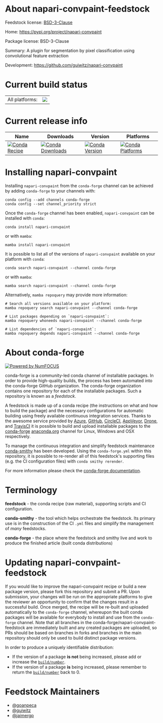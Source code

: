 About napari-convpaint-feedstock
================================

Feedstock license: [BSD-3-Clause](https://github.com/conda-forge/napari-convpaint-feedstock/blob/main/LICENSE.txt)

Home: https://pypi.org/project/napari-convpaint

Package license: BSD-3-Clause

Summary: A plugin for segmentation by pixel classification using convolutional feature extraction

Development: https://github.com/guiwitz/napari-convpaint

Current build status
====================


<table><tr><td>All platforms:</td>
    <td>
      <a href="https://dev.azure.com/conda-forge/feedstock-builds/_build/latest?definitionId=20896&branchName=main">
        <img src="https://dev.azure.com/conda-forge/feedstock-builds/_apis/build/status/napari-convpaint-feedstock?branchName=main">
      </a>
    </td>
  </tr>
</table>

Current release info
====================

| Name | Downloads | Version | Platforms |
| --- | --- | --- | --- |
| [![Conda Recipe](https://img.shields.io/badge/recipe-napari--convpaint-green.svg)](https://anaconda.org/conda-forge/napari-convpaint) | [![Conda Downloads](https://img.shields.io/conda/dn/conda-forge/napari-convpaint.svg)](https://anaconda.org/conda-forge/napari-convpaint) | [![Conda Version](https://img.shields.io/conda/vn/conda-forge/napari-convpaint.svg)](https://anaconda.org/conda-forge/napari-convpaint) | [![Conda Platforms](https://img.shields.io/conda/pn/conda-forge/napari-convpaint.svg)](https://anaconda.org/conda-forge/napari-convpaint) |

Installing napari-convpaint
===========================

Installing `napari-convpaint` from the `conda-forge` channel can be achieved by adding `conda-forge` to your channels with:

```
conda config --add channels conda-forge
conda config --set channel_priority strict
```

Once the `conda-forge` channel has been enabled, `napari-convpaint` can be installed with `conda`:

```
conda install napari-convpaint
```

or with `mamba`:

```
mamba install napari-convpaint
```

It is possible to list all of the versions of `napari-convpaint` available on your platform with `conda`:

```
conda search napari-convpaint --channel conda-forge
```

or with `mamba`:

```
mamba search napari-convpaint --channel conda-forge
```

Alternatively, `mamba repoquery` may provide more information:

```
# Search all versions available on your platform:
mamba repoquery search napari-convpaint --channel conda-forge

# List packages depending on `napari-convpaint`:
mamba repoquery whoneeds napari-convpaint --channel conda-forge

# List dependencies of `napari-convpaint`:
mamba repoquery depends napari-convpaint --channel conda-forge
```


About conda-forge
=================

[![Powered by
NumFOCUS](https://img.shields.io/badge/powered%20by-NumFOCUS-orange.svg?style=flat&colorA=E1523D&colorB=007D8A)](https://numfocus.org)

conda-forge is a community-led conda channel of installable packages.
In order to provide high-quality builds, the process has been automated into the
conda-forge GitHub organization. The conda-forge organization contains one repository
for each of the installable packages. Such a repository is known as a *feedstock*.

A feedstock is made up of a conda recipe (the instructions on what and how to build
the package) and the necessary configurations for automatic building using freely
available continuous integration services. Thanks to the awesome service provided by
[Azure](https://azure.microsoft.com/en-us/services/devops/), [GitHub](https://github.com/),
[CircleCI](https://circleci.com/), [AppVeyor](https://www.appveyor.com/),
[Drone](https://cloud.drone.io/welcome), and [TravisCI](https://travis-ci.com/)
it is possible to build and upload installable packages to the
[conda-forge](https://anaconda.org/conda-forge) [anaconda.org](https://anaconda.org/)
channel for Linux, Windows and OSX respectively.

To manage the continuous integration and simplify feedstock maintenance
[conda-smithy](https://github.com/conda-forge/conda-smithy) has been developed.
Using the ``conda-forge.yml`` within this repository, it is possible to re-render all of
this feedstock's supporting files (e.g. the CI configuration files) with ``conda smithy rerender``.

For more information please check the [conda-forge documentation](https://conda-forge.org/docs/).

Terminology
===========

**feedstock** - the conda recipe (raw material), supporting scripts and CI configuration.

**conda-smithy** - the tool which helps orchestrate the feedstock.
                   Its primary use is in the construction of the CI ``.yml`` files
                   and simplify the management of *many* feedstocks.

**conda-forge** - the place where the feedstock and smithy live and work to
                  produce the finished article (built conda distributions)


Updating napari-convpaint-feedstock
===================================

If you would like to improve the napari-convpaint recipe or build a new
package version, please fork this repository and submit a PR. Upon submission,
your changes will be run on the appropriate platforms to give the reviewer an
opportunity to confirm that the changes result in a successful build. Once
merged, the recipe will be re-built and uploaded automatically to the
`conda-forge` channel, whereupon the built conda packages will be available for
everybody to install and use from the `conda-forge` channel.
Note that all branches in the conda-forge/napari-convpaint-feedstock are
immediately built and any created packages are uploaded, so PRs should be based
on branches in forks and branches in the main repository should only be used to
build distinct package versions.

In order to produce a uniquely identifiable distribution:
 * If the version of a package **is not** being increased, please add or increase
   the [``build/number``](https://docs.conda.io/projects/conda-build/en/latest/resources/define-metadata.html#build-number-and-string).
 * If the version of a package **is** being increased, please remember to return
   the [``build/number``](https://docs.conda.io/projects/conda-build/en/latest/resources/define-metadata.html#build-number-and-string)
   back to 0.

Feedstock Maintainers
=====================

* [@goanpeca](https://github.com/goanpeca/)
* [@guiwitz](https://github.com/guiwitz/)
* [@jaimergp](https://github.com/jaimergp/)

